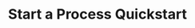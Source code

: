 ---
id: process-start-quickstart
title: Start a Process Quickstart
sidebar_label: Start a Process
description: "This section introduces the concept of starting a process using the Miranum Connect API."
---